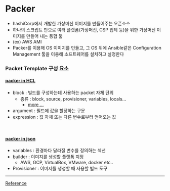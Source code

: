 # Packer
- hashiCorp에서 개발한 가상머신 이미지를 만들어주는 오픈소스
- 하나의 스크립트 만으로 여러 플랫폼(가상머신, CSP 업체 등)을 위한 가상머신 이미지를 만들어 내는 통합 툴
- (ex) AWS AMI
- Packer를 이용해 OS 이미지를 만들고, 그 OS 위에 Ansible같은 Configuration Management 툴을 이용해 소프트웨어를 설치하고 설정한다

### Packet Template 구성 요소
#### [packer in HCL](https://developer.hashicorp.com/packer/docs/templates/hcl_templates)
- block : 빌드를 구성하는데 사용하는 packet 자체 단위
    - 종류 : block, source, provisioner, variables, locals…
        - [more … ](https://developer.hashicorp.com/packer/docs/templates/hcl_templates/blocks)
- argument : 필드에 값을 할당하는 구문
- expression : 값 자체 또는 다른 변수로부터 얻어오는 값

<br>

#### [packer in json](https://developer.hashicorp.com/packer/docs/templates/legacy_json_templates)
- variables : 환경마다 달라질 변수를 정의하는 섹션
- builder : 이미지를 생성할 플랫폼 지정
    - AWS, GCP, VirtualBox, VMware, docker etc..
- Provisioner : 이미지를 생성할 때 사용할 빌드 도구


<hr>

[Reference](https://developer.hashicorp.com/packer/docs)